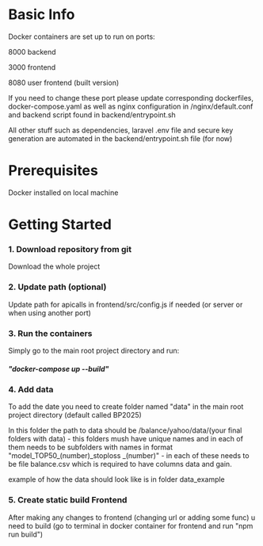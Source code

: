 # Basic Info
Docker containers are set up to run on ports: 

8000 backend 

3000 frontend

8080 user frontend (built version)

If you need to change these port please update corresponding dockerfiles, docker-compose.yaml as well as nginx configuration in /nginx/default.conf and backend script found in backend/entrypoint.sh

All other stuff such as dependencies, laravel .env file and secure key generation are automated in the backend/entrypoint.sh file (for now)


# Prerequisites 
Docker installed on local machine

# Getting Started

### 1. Download repository from git
Download the whole project

### 2. Update path (optional)
Update path for apicalls in frontend/src/config.js if needed (or server or when using another port)

### 3. Run the containers
Simply go to the main root project directory and run: 
##### "docker-compose up --build"

### 4. Add data
To add the date you need to create folder named "data" in the main root project directory (default called BP2025)

In this folder the path to data should be /balance/yahoo/data/(your final folders with data) - this folders mush have unique names and in each of them needs to be subfolders
with names in format "model_TOP50_(number)_stoploss _(number)" - in each of these needs to be file balance.csv which is required to have columns data and gain.

example of how the data should look like is in folder data_example

### 5. Create static build Frontend
After making any changes to frontend (changing url or adding some func) u need to build (go to terminal in docker container for frontend and run "npm run build")
